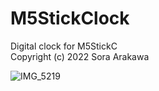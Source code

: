 # M5StickClock

Digital clock for M5StickC  
Copyright (c) 2022 Sora Arakawa

![IMG_5219](https://user-images.githubusercontent.com/15243878/176725980-4f6e389f-6aa5-409f-b67a-bc47455c2601.JPG)
